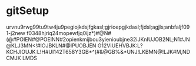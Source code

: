 # gitSetup
urvnu9rwg99tu9tw4ju9pegiojkdsjfgkasl;gjrioepgjkdasl;fjdsl;agjls;anbfaljf091-j2new f0348hjriq24mopewfjq0ijz*)#@N#(@#POIEN#@POEINN#2opienkmijbou3yienioubjne32iJKnIUJOB2NL;N1#JN@KLJ3MN<!#IOJBKLN#@IPUOBJEN G12VIUEHVBJK:L?KCHJIOUJK:L!H#UI142T658Y3GB*^(#&@GB%&*UNJ!LKBMN@!LJK#M,NDCMJK LMDS
